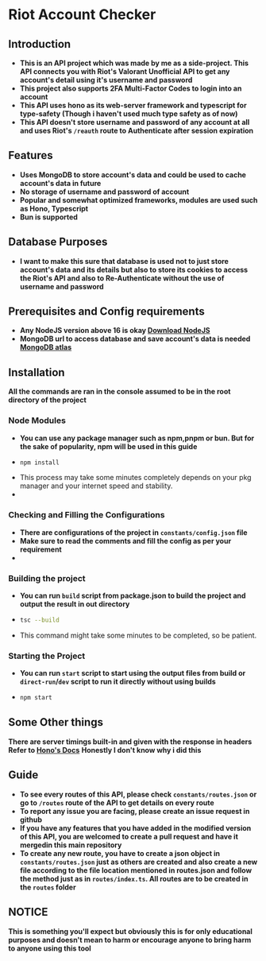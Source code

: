# Riot Account Checker

## Introduction
* **This is an API project which was made by me as a side-project. This API connects you with Riot's Valorant Unofficial API to get any account's detail using it's username and password**
* **This project also supports 2FA Multi-Factor Codes to login into an account**
* **This API uses hono as its web-server framework and typescript for type-safety (Though i haven't used much type safety as of now)**
* **This API doesn't store username and password of any account at all and uses Riot's `/reauth` route to Authenticate after session expiration**

## Features
* **Uses MongoDB to store account's data and could be used to cache account's data in future**
* **No storage of username and password of account**
* **Popular and somewhat optimized frameworks, modules are used such as Hono, Typescript**
* **Bun is supported**

## Database Purposes
* **I want to make this sure that database is used not to just store account's data and its details but also to store its cookies to access the Riot's API and also to Re-Authenticate without the use of username and password**

## Prerequisites and Config requirements
* **Any NodeJS version above 16 is okay [Download NodeJS](https://nodejs.org/en/download)**
* **MongoDB url to access database and save account's data is needed [MongoDB atlas](https://www.mongodb.com/atlas/database)**


## Installation
**All the commands are ran in the console assumed to be in the root directory of the project**
### Node Modules
* **You can use any package manager such as npm,pnpm or bun. But for the sake of popularity, npm will be used in this guide**
* ```bash
  npm install
  ```
* This process may take some minutes completely depends on your pkg manager and your internet speed and stability.
* 
### Checking and Filling the Configurations
* **There are configurations of the project in `constants/config.json` file**
* **Make sure to read the comments and fill the config as per your requirement**
* 
### Building the project
* **You can run `build` script from package.json to build the project and output the result in out directory**
* ```bash
  tsc --build
  ```
* This command might take some minutes to be completed, so be patient.
### Starting the Project
* **You can run `start` script to start using the output files from build or `direct-run`/`dev` script to run it directly without using builds**
* ```bash
  npm start
  ```
## Some Other things
**There are server timings built-in and given with the response in headers**<br>
**Refer to [Hono's Docs](https://hono.dev/middleware/builtin/timing)**
**Honestly I don't know why i did this**

## Guide
* **To see every routes of this API, please check `constants/routes.json` or go to `/routes` route of the API to get details on every route**
* **To report any issue you are facing, please create an issue request in github**
* **If you have any features that you have added in the modified version of this API, you are welcomed to create a pull request and have it mergedin this main repository**
* **To create any new route, you have to create a json object in `constants/routes.json` just as others are created and also create a new file according to the file location mentioned in routes.json and follow the method just as in `routes/index.ts`. All routes are to be created in the `routes` folder**


## NOTICE
**This is something you'll expect but obviously this is for only educational purposes and doesn't mean to harm or encourage anyone to bring harm to anyone using this tool**
  
